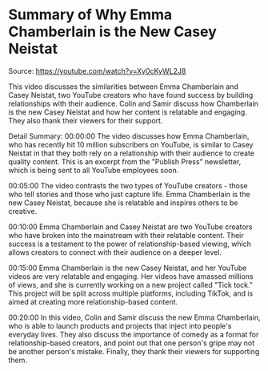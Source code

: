 # Summary of Why Emma Chamberlain is the New Casey Neistat

Source: https://youtube.com/watch?v=Xy0cKyWL2J8

This video discusses the similarities between Emma Chamberlain and Casey Neistat, two YouTube creators who have found success by building relationships with their audience. Colin and Samir discuss how Chamberlain is the new Casey Neistat and how her content is relatable and engaging. They also thank their viewers for their support.

Detail Summary: 
00:00:00
The video discusses how Emma Chamberlain, who has recently hit 10 million subscribers on YouTube, is similar to Casey Neistat in that they both rely on a relationship with their audience to create quality content. This is an excerpt from the "Publish Press" newsletter, which is being sent to all YouTube employees soon.

00:05:00
The video contrasts the two types of YouTube creators - those who tell stories and those who just capture life. Emma Chamberlain is the new Casey Neistat, because she is relatable and inspires others to be creative.

00:10:00
Emma Chamberlain and Casey Neistat are two YouTube creators who have broken into the mainstream with their relatable content. Their success is a testament to the power of relationship-based viewing, which allows creators to connect with their audience on a deeper level.

00:15:00
Emma Chamberlain is the new Casey Neistat, and her YouTube videos are very relatable and engaging. Her videos have amassed millions of views, and she is currently working on a new project called "Tick tock." This project will be split across multiple platforms, including TikTok, and is aimed at creating more relationship-based content.

00:20:00
In this video, Colin and Samir discuss the new Emma Chamberlain, who is able to launch products and projects that inject into people's everyday lives. They also discuss the importance of comedy as a format for relationship-based creators, and point out that one person's gripe may not be another person's mistake. Finally, they thank their viewers for supporting them.

